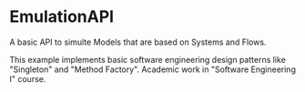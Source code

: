 # EmulationAPI

A basic API to simulte Models that are based on Systems and Flows. 

This example implements basic software engineering design patterns like "Singleton" and "Method Factory". 
Academic work in "Software Engineering I" course.
